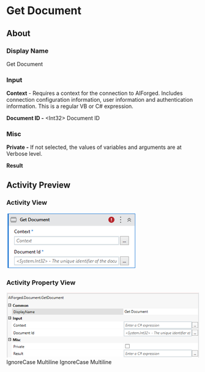 # Get Document

## About

### Display Name

Get Document

### Input

**Context** - Requires a context for the connection to AIForged. Includes connection configuration information, user information and authentication information. This is a regular VB or C# expression.

**Document ID -** \<Int32> Document ID

### Misc

**Private -** If not selected, the values of variables and arguments are at Verbose level.

**Result**

## Activity Preview

### Activity View

![](../../../assets/image%20%2833%29%20%283%29.png)
### Activity Property View

![](../../../assets/image%20%2845%29%20%283%29.png)
 IgnoreCase Multiline IgnoreCase Multiline

